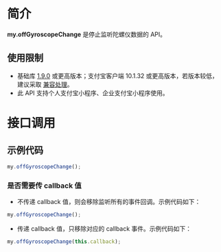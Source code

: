 # 简介

**my.offGyroscopeChange** 是停止监听陀螺仪数据的 API。

## 使用限制

- 基础库 [1.9.0](https://opendocs.alipay.com/mini/framework/lib) 或更高版本；支付宝客户端 10.1.32 或更高版本，若版本较低，建议采取 [兼容处理](/mini/framework/compatibility)。
- 此 API 支持个人支付宝小程序、企业支付宝小程序使用。

# 接口调用

## 示例代码

```javascript
my.offGyroscopeChange();
```

### 是否需要传 callback 值

- 不传递 callback 值，则会移除监听所有的事件回调。示例代码如下：

```javascript
my.offGyroscopeChange();
```

- 传递 callback 值，只移除对应的 callback 事件。示例代码如下：

```javascript
my.offGyroscopeChange(this.callback);
```
